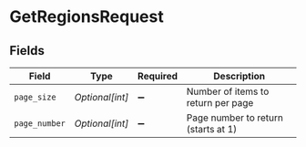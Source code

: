 # GetRegionsRequest


## Fields

| Field                               | Type                                | Required                            | Description                         |
| ----------------------------------- | ----------------------------------- | ----------------------------------- | ----------------------------------- |
| `page_size`                         | *Optional[int]*                     | :heavy_minus_sign:                  | Number of items to return per page  |
| `page_number`                       | *Optional[int]*                     | :heavy_minus_sign:                  | Page number to return (starts at 1) |
